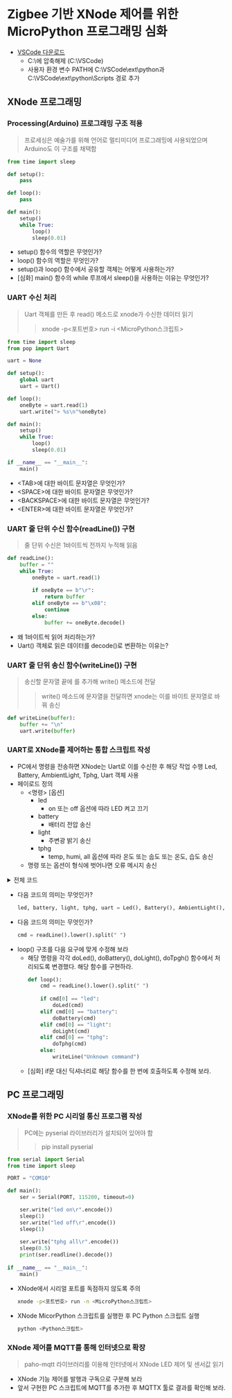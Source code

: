 # Zigbee 기반 XNode 제어를 위한 MicroPython 프로그래밍 심화
- [VSCode 다운로드](https://koreaoffice-my.sharepoint.com/:u:/g/personal/devcamp_korea_ac_kr/EeZDFUrmbqBBsFNwhkXNGdQB0QnclPjdaY_rTfOzJssBNQ?e=mpFaKY)
  - C:\에 압축해제 (C:\VSCode)
  - 사용자 환경 변수 PATH에 C:\VSCode\ext\python과  C:\VSCode\ext\python\Scripts 경로 추가
    
## XNode 프로그래밍
### Processing(Arduino) 프로그래밍 구조 적용
> 프로세싱은 예술가를 위해 언어로 멀티미디어 프로그래밍에 사용되었으며 Arduino도 이 구조를 채택함
```python
from time import sleep

def setup():
    pass

def loop():
    pass

def main():
    setup()
    while True:
        loop()
        sleep(0.01)
```
- setup() 함수의 역할은 무엇인가?
- loop() 함수의 역할은 무엇인가?
- setup()과 loop() 함수에서 공유할 객체는 어떻게 사용하는가?
- [심화] main() 함수의 while 루프에서 sleep()을 사용하는 이유는 무엇인가?


### UART 수신 처리
> Uart 객체를 만든 후 read() 메소드로 xnode가 수신한 데이터 읽기
>> xnode -p<포트번호> run -i <MicroPython스크립트>

```python
from time import sleep
from pop import Uart

uart = None

def setup():
    global uart
    uart = Uart()

def loop():
    oneByte = uart.read(1)
    uart.write("> %s\n"%oneByte)

def main():
    setup()
    while True:
        loop()
        sleep(0.01)

if __name__ == "__main__":
    main()
```
- \<TAB\>에 대한 바이트 문자열은 무엇인가?
- \<SPACE\>에 대한 바이트 문자열은 무엇인가?
- \<BACKSPACE\>에 대한 바이트 문자열은 무엇인가?
- \<ENTER\>에 대한 바이트 문자열은 무엇인가?

### UART 줄 단위 수신 함수(readLine()) 구현
> 줄 단위 수신은 1바이트씩 <ENTER> 전까지 누적해 읽음

```python
def readLine():
    buffer = ""
    while True:
        oneByte = uart.read(1)
        
        if oneByte == b"\r":
            return buffer
        elif oneByte == b"\x08": 
            continue
        else:
            buffer += oneByte.decode()
```
- 왜 1바이트씩 읽어 처리하는가?
- Uart() 객체로 읽은 데이터를 decode()로 변환하는 이유는?

### UART 줄 단위 송신 함수(writeLine()) 구현
> 송신할 문자열 끝에 <ENTER>를 추가해 write() 메소드에 전달
>> write() 메소드에 문자열을 전달하면 xnode는 이를 바이트 문자열로 바꿔 송신
```python
def writeLine(buffer):
    buffer += "\n"
    uart.write(buffer)
```

### UART로 XNode를 제어하는 통합 스크립트 작성
- PC에서 명령을 전송하면 XNode는 Uart로 이를 수신한 후 해당 작업 수행
 Led, Battery, AmbientLight, Tphg, Uart 객체 사용  
- 페이로드 정의
  - <명령> [옵션]
    - led
      - on 또는 off 옵션에 따라 LED 켜고 끄기
    - battery
      - 배터리 전압 송신
    - light
      - 주변광 밝기 송신
    - tphg
      - temp, humi, all 옵션에 따라 온도 또는 숩도 또는 온도, 습도 송신
  - 명령 또는 옵션이 형식에 벗어나면 오류 메시지 송신  

<details>
<summary>전체 코드</summary>

```python
from time import sleep
from pop import Uart
from pop import Led, Battery, AmbientLight, Tphg, Uart

led, battery, light, tpht, uart = None, None, None, None, None

def readLine():
    buffer = ""
    while True:
        oneByte = uart.read(1)
        
        if oneByte == b"\r":
            return buffer
        elif oneByte == b"\x08": #backspace
            continue
        else:
            buffer += oneByte.decode()

def writeLine(buffer):
    buffer += "\n"
    uart.write(buffer)
    
def setup():
    global led, battery, light, tphg, uart
    
    led, battery, light, tphg, uart = Led(), Battery(), AmbientLight(), Tphg(), Uart()
   
def loop():
    cmd = readLine().lower().split(" ")
            
    if cmd[0] == "led" and len(cmd) == 2:
        if cmd[1] == "on":
            led.on()
        elif cmd[1] == "off":
            led.off()
        else:
            writeLine("Unknown option")
    elif cmd[0] == "battery" and len(cmd) == 1:
        ret = "%.1f Volt"%(battery.read())
        writeLine(ret)
    elif cmd[0] == "light" and len(cmd) == 1:
        ret = "%d lux"%(light.read())
        writeLine(ret)
    elif cmd[0] == "tphg" and len(cmd) == 2:
        temp, _, humi, _ = tphg.read()
        if cmd[1] == "temp":
            ret = "%.1f C"%(temp)
            writeLine(ret)
        elif cmd[1] == "humi":
            ret = "%.1f %%"%(humi)
            writeLine(ret)
        elif cmd[1] == "all":
            ret = "%.1f C, %.1f %%"%(temp, humi)
            writeLine(ret)
        else:
            writeLine("Unknown option")
    else:
        writeLine("Unknown command")
        
def main():
    setup()
    while True:
        loop()
        sleep(0.01)
    
if __name__ == '__main__':
    main()
```
</details>

- 다음 코드의 의미는 무엇인가?
  ```python
  led, battery, light, tphg, uart = Led(), Battery(), AmbientLight(), Tphg(), Uart()
  ```
- 다음 코드의 의미는 무엇인가?
  ```python
  cmd = readLine().lower().split(" ")
  ```
- loop() 구조를 다음 요구에 맞게 수정해 보라
  - 해당 명령을 각각 doLed(), doBattery(), doLight(), doTpgh() 함수에서 처리되도록 변경했다. 해당 함수를 구현하라.
    ```python
    def loop():
        cmd = readLine().lower().split(" ")
            
        if cmd[0] == "led":
            doLed(cmd)
        elif cmd[0] == "battery":
            doBattery(cmd)
        elif cmd[0] == "light":
            doLight(cmd)
        elif cmd[0] == "tphg":
            doTphg(cmd)
        else:
            writeLine("Unknown command")
    ```
  - [심화] if문 대신 딕셔너리로 해당 함수를 한 번에 호출하도록 수정해 보라.


## PC 프로그래밍
### XNode를 위한 PC 시리얼 통신 프로그램 작성
> PC에는 pyserial 라이브러리가 설치되어 있어야 함
>> pip install pyserial
```python
from serial import Serial
from time import sleep

PORT = "COM10"

def main():
    ser = Serial(PORT, 115200, timeout=0)

    ser.write("led on\r".encode())
    sleep(1)
    ser.write("led off\r".encode())
    sleep(1)
    
    ser.write("tphg all\r".encode())
    sleep(0.5)
    print(ser.readline().decode())
    
if __name__ == "__main__":
    main()
```
- XNode에서 시리얼 포트를 독점하지 않도록 주의
  ```sh
  xnode -p<포트번호> run -n <MicroPython스크립트>
  ```
- XNode MicorPython 스크립트를 실행한 후 PC Python 스크립트 실행
  ```sh
  python <Python스크립트>
  ```
  
### XNode 제어를 MQTT를 통해 인터넷으로 확장
> paho-mqtt 라이브러리를 이용해 인터넷에서 XNode LED 제어 및 센서값 읽기
- XNode 기능 제어를 발행과 구독으로 구분해 보라
- 앞서 구현한 PC 스크립트에 MQTT를 추가한 후 MQTTX 툴로 결과를 확인해 보라.
